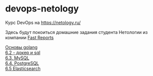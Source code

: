 # devops-netology
Курс DevOps на https://netology.ru/  

Здесь будут покоиться домашние задания студента Нетологии из компании [Fast Reports](https://www.fast-report.com)

[Основы golang](golalng_homeworks.md)   
[6.2 - докер и sql](docker_psql.md)  
[6.3. MySQL](docker_mysql.md)  
[6.4. PostgreSQL](docker_pgqsl_next.md)  
[6.5 Elasticsearch](elastic.md)


